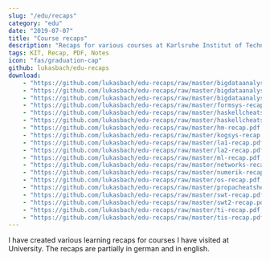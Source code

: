 ```yaml
---
slug: "/edu/recaps"
category: "edu"
date: "2019-07-07"
title: "Course recaps"
description: "Recaps for various courses at Karlsruhe Institut of Technology"
tags: KIT, Recap, PDF, Notes
icon: "fas/graduation-cap"
github: lukasbach/edu-recaps
download:
    - "https://github.com/lukasbach/edu-recaps/raw/master/bigdataanalysis-algorithms.pdf;Big Data Analytics - Algorithms (Analyse großer Datenbestände)"
    - "https://github.com/lukasbach/edu-recaps/raw/master/bigdataanalysis-recap.pdf;Big Data Analytics - Recap"
    - "https://github.com/lukasbach/edu-recaps/raw/master/bigdataanalysis2-recap.pdf;Big Data Analytics 2 - Recap"
    - "https://github.com/lukasbach/edu-recaps/raw/master/formsys-recap.pdf;Formal Systems"
    - "https://github.com/lukasbach/edu-recaps/raw/master/haskellcheatsheet.html;Haskell Cheatsheet (HTML)"
    - "https://github.com/lukasbach/edu-recaps/raw/master/haskellcheatsheet.pdf;Haskell Cheatsheet (PDF)"
    - "https://github.com/lukasbach/edu-recaps/raw/master/hm-recap.pdf;Higher Mathematics 1+2"
    - "https://github.com/lukasbach/edu-recaps/raw/master/kogsys-recap.pdf;Kognitive Systems"
    - "https://github.com/lukasbach/edu-recaps/raw/master/la1-recap.pdf;Linear Algebra 1"
    - "https://github.com/lukasbach/edu-recaps/raw/master/la2-recap.pdf;Linear Algebra 2"
    - "https://github.com/lukasbach/edu-recaps/raw/master/ml-recap.pdf;Machine Learning"
    - "https://github.com/lukasbach/edu-recaps/raw/master/networks-recap.pdf;Introduction to Computer Networks"
    - "https://github.com/lukasbach/edu-recaps/raw/master/numerik-recap.pdf;Numerics"
    - "https://github.com/lukasbach/edu-recaps/raw/master/os-recap.pdf;Operating Systems"
    - "https://github.com/lukasbach/edu-recaps/raw/master/propacheatsheet.pdf;Programming Paradigms (Cheatsheet)"
    - "https://github.com/lukasbach/edu-recaps/raw/master/swt-recap.pdf;Software Engineering 1"
    - "https://github.com/lukasbach/edu-recaps/raw/master/swt2-recap.pdf;Software Engineering 2"
    - "https://github.com/lukasbach/edu-recaps/raw/master/ti-recap.pdf;Computer Engineering (Technische Informatik)"
    - "https://github.com/lukasbach/edu-recaps/raw/master/tis-recap.pdf;Integrated Information Systems for Engineers (Technische Informationssysteme)"
---
```


I have created various learning recaps for courses I have visited at University. The recaps
are partially in german and in english.